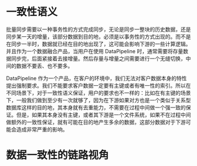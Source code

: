 # 一致性语义

批量同步需要以一种事务性的方式完成同步，无论是同步一整块的历史数据，还是同步某一天的增量，该部分数据到目的地，必须是以事务性的方式出现的。而不是在同步一半时，数据就已经在目的地出现了，这可能会影响下游的一些计算逻辑。并且作为一个数据融合产品，当用户在使用 DataPipeline 时，通常需要将存量数据同步完，后面紧接着去接增量。然后存量与增量之间需要进行一个无缝切换，中间的数据不要丢、也不要多。

DataPipeline 作为一个产品，在客户的环境中，我们无法对客户数据本身的特性提出强制要求。我们不能要求客户数据一定要有主键或者有唯一性的索引。所以在不同场景下，对于一致性语义保证，用户的要求也不一样的：比如在有主键的场景下，一般我们做到至少有一次就够了，因为在下游如果对方也是一个类似于关系型数据库这样的目的地，其本身就有去重能力，不需要在过程中间做一个强一致的保证。但是，如果其本身没有主键，或者其下游是一个文件系统，如果不在过程中间做额外的一致性保证，就有可能在目的地产生多余的数据，这部分数据对于下游可能会造成非常严重的影响。

# 数据一致性的链路视角

